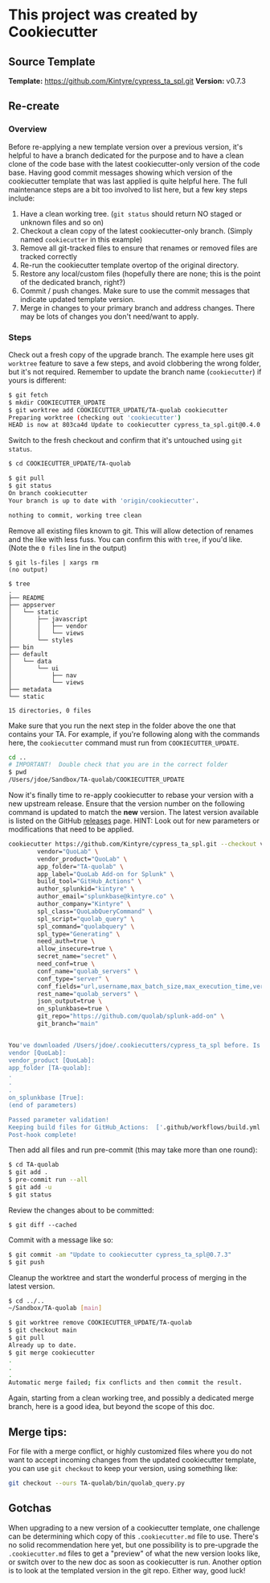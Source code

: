 # This project was created by Cookiecutter

## Source Template

**Template:** https://github.com/Kintyre/cypress_ta_spl.git
**Version:** v0.7.3

## Re-create

### Overview
Before re-applying a new template version over a previous version, it's helpful to have a branch dedicated for the purpose and to have a clean clone of the code base with the latest cookiecutter-only version of the code base.
Having good commit messages showing which version of the cookiecutter template that was last applied is quite helpful here.
The full maintenance steps are a bit too involved to list here, but a few key steps include:

 1. Have a clean working tree.  (`git status` should return NO staged or unknown files and so on)
 1. Checkout a clean copy of the latest cookiecutter-only branch.  (Simply named `cookiecutter` in this example)
 1. Remove all git-tracked files to ensure that renames or removed files are tracked correctly
 1. Re-run the cookiecutter template overtop of the original directory.
 1. Restore any local/custom files (hopefully there are none; this is the point of the dedicated branch, right?)
 1. Commit / push changes.  Make sure to use the commit messages that indicate updated template version.
 1. Merge in changes to your primary branch and address changes.  There may be lots of changes you don't need/want to apply.

### Steps
Check out a fresh copy of the upgrade branch.  The example here uses git `worktree` feature to save a few steps, and avoid clobbering the wrong folder, but it's not required.  Remember to update the branch name (`cookiecutter`) if yours is different:
```bash
$ git fetch
$ mkdir COOKIECUTTER_UPDATE
$ git worktree add COOKIECUTTER_UPDATE/TA-quolab cookiecutter
Preparing worktree (checking out 'cookiecutter')
HEAD is now at 803ca4d Update to cookiecutter cypress_ta_spl.git@0.4.0
```

Switch to the fresh checkout and confirm that it's untouched using `git status`.
```bash
$ cd COOKIECUTTER_UPDATE/TA-quolab

$ git pull
$ git status
On branch cookiecutter
Your branch is up to date with 'origin/cookiecutter'.

nothing to commit, working tree clean
```

Remove all existing files known to git.  This will allow detection of renames and the like with less fuss.  You can confirm this with `tree`, if you'd like.  (Note the `0 files` line in the output)
```
$ git ls-files | xargs rm
(no output)

$ tree
.
├── README
├── appserver
│   └── static
│       ├── javascript
│       │   ├── vendor
│       │   └── views
│       └── styles
├── bin
├── default
│   └── data
│       └── ui
│           ├── nav
│           └── views
├── metadata
└── static

15 directories, 0 files
```

Make sure that you run the next step in the folder above the one that contains your TA.
For example, if you're following along with the commands here, the `cookiecutter` command must run from `COOKIECUTTER_UPDATE`.
```bash
cd ..
# IMPORTANT!  Double check that you are in the correct folder
$ pwd
/Users/jdoe/Sandbox/TA-quolab/COOKIECUTTER_UPDATE
```

Now it's finally time to re-apply cookiecutter to rebase your version with a new upstream release.
Ensure that the version number on the following command is updated to match the **new** version.
The latest version available is listed on the GitHub [releases](https://github.com/Kintyre/cypress_ta_spl/releases) page.
HINT:  Look out for new parameters or modifications that need to be applied.

```bash
cookiecutter https://github.com/Kintyre/cypress_ta_spl.git --checkout v0.7.3 -f \
    	vendor="QuoLab" \
    	vendor_product="QuoLab" \
    	app_folder="TA-quolab" \
    	app_label="QuoLab Add-on for Splunk" \
    	build_tool="GitHub_Actions" \
    	author_splunkid="kintyre" \
    	author_email="splunkbase@kintyre.co" \
    	author_company="Kintyre" \
    	spl_class="QuoLabQueryCommand" \
    	spl_script="quolab_query" \
    	spl_command="quolabquery" \
    	spl_type="Generating" \
    	need_auth=true \
    	allow_insecure=true \
    	secret_name="secret" \
    	need_conf=true \
    	conf_name="quolab_servers" \
    	conf_type="server" \
    	conf_fields="url,username,max_batch_size,max_execution_time,verify" \
    	rest_name="quolab_servers" \
    	json_output=true \
    	on_splunkbase=true \
    	git_repo="https://github.com/quolab/splunk-add-on" \
    	git_branch="main"


You've downloaded /Users/jdoe/.cookiecutters/cypress_ta_spl before. Is it okay to delete and re-download it? [yes]: yes
vendor [QuoLab]:
vendor_product [QuoLab]:
app_folder [TA-quolab]:
.
.
.
on_splunkbase [True]:
(end of parameters)

Passed parameter validation!
Keeping build files for GitHub_Actions:  ['.github/workflows/build.yml']
Post-hook complete!
```

Then add all files and run pre-commit (this may take more than one round):
```bash
$ cd TA-quolab
$ git add .
$ pre-commit run --all
$ git add -u
$ git status
```

Review the changes about to be committed:
```
$ git diff --cached
```

Commit with a message like so:

```bash
$ git commit -am "Update to cookiecutter cypress_ta_spl@0.7.3"
$ git push
```

Cleanup the worktree and start the wonderful process of merging in the latest version.
```bash
$ cd ../..
~/Sandbox/TA-quolab [main]

$ git worktree remove COOKIECUTTER_UPDATE/TA-quolab
$ git checkout main
$ git pull
Already up to date.
$ git merge cookiecutter
.
.
.
Automatic merge failed; fix conflicts and then commit the result.
```

Again, starting from a clean working tree, and possibly a dedicated merge branch, here is a good idea, but beyond the scope of this doc.

## Merge tips:

For file with a merge conflict, or highly customized files where you do not want to accept incoming changes from the updated cookiecutter template, you can use `git checkout` to keep your version, using something like:

```bash
git checkout --ours TA-quolab/bin/quolab_query.py
```


## Gotchas

When upgrading to a new version of a cookiecutter template, one challenge can be determining which copy of this `.cookiecutter.md` file to use.
There's no solid recommendation here yet, but one possibility is to pre-upgrade the `.cookiecutter.md` files to get a "preview" of what the new version looks like, or switch over to the new doc as soon as cookiecutter is run.
Another option is to look at the templated version in the git repo.
Either way, good luck!
